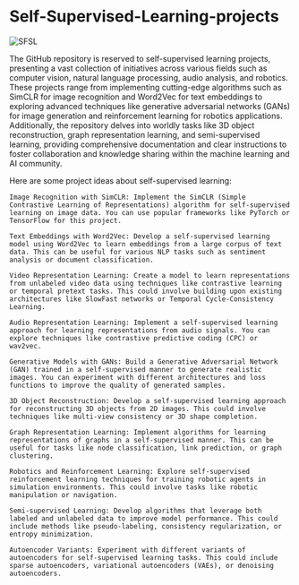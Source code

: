 # Self-Supervised-Learning-projects
![SFSL](https://assets-global.website-files.com/5d7b77b063a9066d83e1209c/627d124c218350a7f68b344f_6215b2d698dbdf6c276225c7_ssl.png)

The GitHub repository is reserved to self-supervised learning projects, presenting a vast collection of initiatives across various fields such as computer vision, natural language processing, audio analysis, and robotics. These projects range from implementing cutting-edge algorithms such as SimCLR for image recognition and Word2Vec for text embeddings to exploring advanced techniques like generative adversarial networks (GANs) for image generation and reinforcement learning for robotics applications. Additionally, the repository delves into worldly tasks like 3D object reconstruction, graph representation learning, and semi-supervised learning, providing comprehensive documentation and clear instructions to foster collaboration and knowledge sharing within the machine learning and AI community.

Here are some project ideas about self-supervised learning:

    Image Recognition with SimCLR: Implement the SimCLR (Simple Contrastive Learning of Representations) algorithm for self-supervised learning on image data. You can use popular frameworks like PyTorch or TensorFlow for this project.

    Text Embeddings with Word2Vec: Develop a self-supervised learning model using Word2Vec to learn embeddings from a large corpus of text data. This can be useful for various NLP tasks such as sentiment analysis or document classification.

    Video Representation Learning: Create a model to learn representations from unlabeled video data using techniques like contrastive learning or temporal pretext tasks. This could involve building upon existing architectures like SlowFast networks or Temporal Cycle-Consistency Learning.

    Audio Representation Learning: Implement a self-supervised learning approach for learning representations from audio signals. You can explore techniques like contrastive predictive coding (CPC) or wav2vec.

    Generative Models with GANs: Build a Generative Adversarial Network (GAN) trained in a self-supervised manner to generate realistic images. You can experiment with different architectures and loss functions to improve the quality of generated samples.

    3D Object Reconstruction: Develop a self-supervised learning approach for reconstructing 3D objects from 2D images. This could involve techniques like multi-view consistency or 3D shape completion.

    Graph Representation Learning: Implement algorithms for learning representations of graphs in a self-supervised manner. This can be useful for tasks like node classification, link prediction, or graph clustering.

    Robotics and Reinforcement Learning: Explore self-supervised reinforcement learning techniques for training robotic agents in simulation environments. This could involve tasks like robotic manipulation or navigation.

    Semi-supervised Learning: Develop algorithms that leverage both labeled and unlabeled data to improve model performance. This could include methods like pseudo-labeling, consistency regularization, or entropy minimization.

    Autoencoder Variants: Experiment with different variants of autoencoders for self-supervised learning tasks. This could include sparse autoencoders, variational autoencoders (VAEs), or denoising autoencoders.
